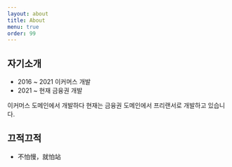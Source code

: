 ```yaml
---
layout: about
title: About
menu: true
order: 99
---
```


## 자기소개

- 2016 ~ 2021 이커머스 개발
- 2021 ~ 현재  금융권 개발

이커머스 도메인에서 개발하다 현재는 금융권 도메인에서 프리랜서로 개발하고 있습니다.

## 끄적끄적

- 不怕慢，就怕站